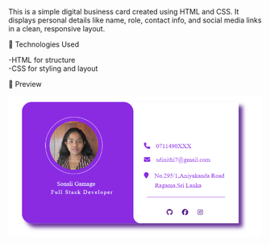 This is a simple digital business card created using HTML and CSS. It displays personal details like name, role, contact info, and social media links in a clean, responsive layout.
<p>
🔧 Technologies Used</p>

-HTML for structure<br>
-CSS for styling and layout

<p>📸 Preview</p>

![image alt](https://github.com/Dini-s/BusinessCard/blob/97bbd3da59991cde40ba1ffb1d468f70b759361a/Screenshot%202025-06-14%20231116.png)
